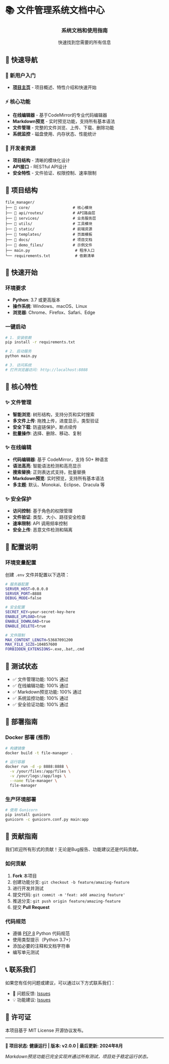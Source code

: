 # 📚 文件管理系统文档中心

<div align="center">
  <h3>系统文档和使用指南</h3>
  <p>快速找到您需要的所有信息</p>
</div>

## 🎯 快速导航

### 🚀 新用户入门
- **[项目主页](../README.md)** - 项目概述、特性介绍和快速开始

### ⚡ 核心功能
- **在线编辑器** - 基于CodeMirror的专业代码编辑器
- **Markdown预览** - 实时预览功能，支持所有基本语法
- **文件管理** - 完整的文件浏览、上传、下载、删除功能
- **系统监控** - 磁盘使用、内存状态、性能统计

### 🔧 开发者资源
- **项目结构** - 清晰的模块化设计
- **API接口** - RESTful API设计
- **安全特性** - 文件验证、权限控制、速率限制

## 📁 项目结构

```
file_manager/
├── 📁 core/                   # 核心模块
├── 📁 api/routes/             # API路由层
├── 📁 services/               # 业务服务层
├── 📁 utils/                  # 工具模块
├── 📁 static/                 # 前端资源
├── 📁 templates/              # 页面模板
├── 📁 docs/                   # 项目文档
├── 📁 demo_files/             # 示例文件
├── main.py                    # 程序入口
└── requirements.txt           # 依赖清单
```

## 🚀 快速开始

### 环境要求
- **Python**: 3.7 或更高版本
- **操作系统**: Windows、macOS、Linux
- **浏览器**: Chrome、Firefox、Safari、Edge

### 一键启动
```bash
# 1. 安装依赖
pip install -r requirements.txt

# 2. 启动服务
python main.py

# 3. 访问系统
# 打开浏览器访问: http://localhost:8888
```

## 🎉 核心特性

### ✨ 文件管理
- **智能浏览**: 树形结构，支持分页和实时搜索
- **多文件上传**: 拖拽上传，进度显示，类型验证
- **安全下载**: 防盗链保护，断点续传
- **批量操作**: 选择、删除、移动、复制

### ✨ 在线编辑
- **代码编辑器**: 基于 CodeMirror，支持 50+ 种语言
- **语法高亮**: 智能语法检测和高亮显示
- **搜索替换**: 正则表达式支持，批量替换
- **Markdown预览**: 实时预览，支持所有基本语法
- **多主题**: 默认、Monokai、Eclipse、Dracula 等

### ✨ 安全保护
- **访问控制**: 基于角色的权限管理
- **文件验证**: 类型、大小、路径安全检查
- **速率限制**: API 调用频率控制
- **安全上传**: 恶意文件检测和隔离

## 🔧 配置说明

### 环境变量配置
创建 `.env` 文件并配置以下选项：

```bash
# 服务器配置
SERVER_HOST=0.0.0.0
SERVER_PORT=8888
DEBUG_MODE=false

# 安全配置
SECRET_KEY=your-secret-key-here
ENABLE_UPLOAD=true
ENABLE_DOWNLOAD=true
ENABLE_DELETE=true

# 文件限制
MAX_CONTENT_LENGTH=53687091200
MAX_FILE_SIZE=104857600
FORBIDDEN_EXTENSIONS=.exe,.bat,.cmd
```

## 🧪 测试状态

- ✅ 文件管理功能: 100% 通过
- ✅ 在线编辑功能: 100% 通过
- ✅ Markdown预览功能: 100% 通过
- ✅ 系统监控功能: 100% 通过
- ✅ 安全验证功能: 100% 通过

## 🚀 部署指南

### Docker 部署 (推荐)
```bash
# 构建镜像
docker build -t file-manager .

# 运行容器
docker run -d -p 8888:8888 \
  -v /your/files:/app/files \
  -v /your/logs:/app/logs \
  --name file-manager \
  file-manager
```

### 生产环境部署
```bash
# 使用 Gunicorn
pip install gunicorn
gunicorn -c gunicorn.conf.py main:app
```

## 🤝 贡献指南

我们欢迎所有形式的贡献！无论是Bug报告、功能建议还是代码贡献。

### 如何贡献
1. **Fork** 本项目
2. 创建功能分支: `git checkout -b feature/amazing-feature`
3. 进行开发并测试
4. 提交代码: `git commit -m 'feat: add amazing feature'`
5. 推送分支: `git push origin feature/amazing-feature`
6. 提交 **Pull Request**

### 代码规范
- 遵循 [PEP 8](https://pep8.org/) Python 代码规范
- 使用类型提示（Python 3.7+）
- 添加必要的注释和文档字符串
- 编写单元测试

## 📞 联系我们

如果您有任何问题或建议，可以通过以下方式联系我们：

- 🐛 问题反馈: [Issues](../../issues)
- 💡 功能建议: [Issues](../../issues)

## 📄 许可证

本项目基于 MIT License 开源协议发布。

---

**🎊 项目状态: 健康运行 | 版本: v2.0.0 | 最后更新: 2024年8月**

*Markdown预览功能已完全实现并通过所有测试，项目处于稳定运行状态。*